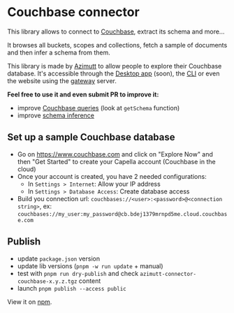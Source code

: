 # Couchbase connector

This library allows to connect to [Couchbase](https://www.couchbase.com), extract its schema and more...

It browses all buckets, scopes and collections, fetch a sample of documents and then infer a schema from them.

This library is made by [Azimutt](https://azimutt.app) to allow people to explore their Couchbase database.
It's accessible through the [Desktop app](../../desktop) (soon), the [CLI](https://www.npmjs.com/package/azimutt) or even the website using the [gateway](../../gateway) server.

**Feel free to use it and even submit PR to improve it:**

- improve [Couchbase queries](./src/couchbase.ts) (look at `getSchema` function)
- improve [schema inference](../models/src/inferSchema.ts)

## Set up a sample Couchbase database

- Go on https://www.couchbase.com and click on "Explore Now" and then "Get Started" to create your Capella account (Couchbase in the cloud)
- Once your account is created, you have 2 needed configurations:
  - In `Settings > Internet`: Allow your IP address
  - In `Settings > Database Access`: Create database access
- Build you connection url: `couchbases://<user>:<password>@<connection string>`, ex: `couchbases://my_user:my_password@cb.bdej1379mrnpd5me.cloud.couchbase.com`

## Publish

- update `package.json` version
- update lib versions (`pnpm -w run update` + manual) 
- test with `pnpm run dry-publish` and check `azimutt-connector-couchbase-x.y.z.tgz` content
- launch `pnpm publish --access public`

View it on [npm](https://www.npmjs.com/package/@azimutt/connector-couchbase).
